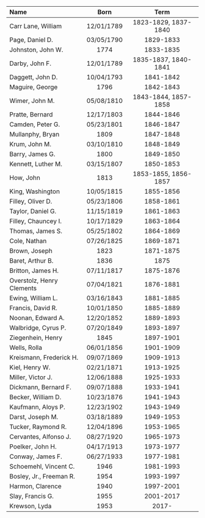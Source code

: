 | **Name**                  |  **Born**  |       **Term**  
| :------------------------ | :--------: |  :----------------:  
| Carr Lane, William        | 12/01/1789 | 1823-1829, 1837-1840  
| Page, Daniel D.           | 03/05/1790 |       1829-1833  
| Johnston, John W.         |    1774    |       1833-1835  
| Darby, John F.            | 12/01/1789 | 1835-1837, 1840-1841  
| Daggett, John D.          | 10/04/1793 |       1841-1842  
| Maguire, George           |    1796    |       1842-1843  
| Wimer, John M.            | 05/08/1810 | 1843-1844, 1857-1858  
| Pratte, Bernard           | 12/17/1803 |       1844-1846  
| Camden, Peter G.          | 05/23/1801 |       1846-1847  
| Mullanphy, Bryan          |    1809    |       1847-1848  
| Krum, John M.             | 03/10/1810 |       1848-1849  
| Barry, James G.           |    1800    |       1849-1850  
| Kennett, Luther M.        | 03/15/1807 |       1850-1853  
| How, John                 |    1813    | 1853-1855, 1856-1857  
| King, Washington          | 10/05/1815 |       1855-1856  
| Filley, Oliver D.         | 05/23/1806 |       1858-1861  
| Taylor, Daniel G.         | 11/15/1819 |       1861-1863  
| Filley, Chauncey I.       | 10/17/1829 |       1863-1864  
| Thomas, James S.          | 05/25/1802 |       1864-1869  
| Cole, Nathan              | 07/26/1825 |       1869-1871  
| Brown, Joseph             |    1823    |       1871-1875  
| Baret, Arthur B.          |    1836    |         1875  
| Britton, James H.         | 07/11/1817 |       1875-1876  
| Overstolz, Henry Clements | 07/04/1821 |       1876-1881  
| Ewing, William L.         | 03/16/1843 |       1881-1885  
| Francis, David R.         | 10/01/1850 |       1885-1889  
| Noonan, Edward A.         | 12/20/1852 |       1889-1893  
| Walbridge, Cyrus P.       | 07/20/1849 |       1893-1897  
| Ziegenhein, Henry         |    1845    |       1897-1901  
| Wells, Rolla              | 06/01/1856 |       1901-1909  
| Kreismann, Frederick H.   | 09/07/1869 |       1909-1913  
| Kiel, Henry W.            | 02/21/1871 |       1913-1925  
| Miller, Victor J.         | 12/06/1888 |       1925-1933  
| Dickmann, Bernard F.      | 09/07/1888 |       1933-1941  
| Becker, William D.        | 10/23/1876 |       1941-1943  
| Kaufmann, Aloys P.        | 12/23/1902 |       1943-1949  
| Darst, Joseph M.          | 03/18/1889 |       1949-1953  
| Tucker, Raymond R.        | 12/04/1896 |       1953-1965  
| Cervantes, Alfonso J.     | 08/27/1920 |       1965-1973  
| Poelker, John H.          | 04/17/1913 |       1973-1977  
| Conway, James F.          | 06/27/1933 |       1977-1981  
| Schoemehl, Vincent C.     |    1946    |       1981-1993  
| Bosley, Jr., Freeman R.   |    1954    |       1993-1997  
| Harmon, Clarence          |    1940    |       1997-2001  
| Slay, Francis G.          |    1955    |       2001-2017
| Krewson, Lyda             |    1953    |       2017-
